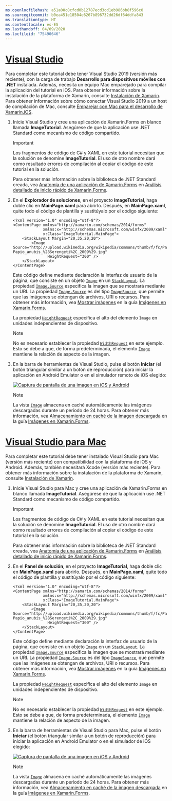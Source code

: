 ```yaml
---
ms.openlocfilehash: a51a00c8cfcd0b12787ecd3cd1eb986bb8f596c0
ms.sourcegitcommit: b0ea451e18504e6267b896732dd26df64ddfa843
ms.translationtype: HT
ms.contentlocale: es-ES
ms.lasthandoff: 04/09/2020
ms.locfileid: "75490646"
---
```

# <a name="visual-studio"></a>[Visual Studio](#tab/vswin)

Para completar este tutorial debe tener Visual Studio 2019 (versión más reciente), con la carga de trabajo **Desarrollo para dispositivos móviles con .NET** instalada. Además, necesita un equipo Mac emparejado para compilar la aplicación del tutorial en iOS. Para obtener información sobre la instalación de la plataforma de Xamarin, consulte [Instalación de Xamarin](~/get-started/installation/index.md). Para obtener información sobre cómo conectar Visual Studio 2019 a un host de compilación de Mac, consulte [Emparejar con Mac para el desarrollo de Xamarin.iOS](~/ios/get-started/installation/windows/connecting-to-mac/index.md).

1. Inicie Visual Studio y cree una aplicación de Xamarin.Forms en blanco llamada **ImageTutorial**. Asegúrese de que la aplicación use .NET Standard como mecanismo de código compartido.

    > [!IMPORTANT]
    > Los fragmentos de código de C# y XAML en este tutorial necesitan que la solución se denomine **ImageTutorial**. El uso de otro nombre dará como resultado errores de compilación al copiar el código de este tutorial en la solución.

    Para obtener más información sobre la biblioteca de .NET Standard creada, vea [Anatomía de una aplicación de Xamarin.Forms](~/get-started/first-app/index.md) en [Análisis detallado de inicio rápido de Xamarin.Forms](~/get-started/first-app/index.md).

1. En el **Explorador de soluciones**, en el proyecto **ImageTutorial**, haga doble clic en **MainPage.xaml** para abrirlo. Después, en **MainPage.xaml**, quite todo el código de plantilla y sustitúyalo por el código siguiente:

    ```xaml
    <?xml version="1.0" encoding="utf-8"?>
    <ContentPage xmlns="http://xamarin.com/schemas/2014/forms"
                 xmlns:x="http://schemas.microsoft.com/winfx/2009/xaml"
                 x:Class="ImageTutorial.MainPage">
        <StackLayout Margin="20,35,20,20">
            <Image Source="http://upload.wikimedia.org/wikipedia/commons/thumb/f/fc/Papio_anubis_%28Serengeti%2C_2009%29.jpg/200px-Papio_anubis_%28Serengeti%2C_2009%29.jpg"
                   HeightRequest="300" />
        </StackLayout>
    </ContentPage>
    ```

    Este código define mediante declaración la interfaz de usuario de la página, que consiste en un objeto [`Image`](xref:Xamarin.Forms.Image) en un [`StackLayout`](xref:Xamarin.Forms.StackLayout). La propiedad [`Image.Source`](xref:Xamarin.Forms.Image.Source) especifica la imagen que se mostrará mediante un URI. La propiedad [`Image.Source`](xref:Xamarin.Forms.Image.Source) es del tipo [`ImageSource`](xref:Xamarin.Forms.ImageSource), que permite que las imágenes se obtengan de archivos, URI o recursos. Para obtener más información, vea [Mostrar imágenes](~/xamarin-forms/user-interface/images.md#display-images) en la guía [Imágenes en Xamarin.Forms](~/xamarin-forms/user-interface/images.md).

    La propiedad [`HeightRequest`](xref:Xamarin.Forms.VisualElement) especifica el alto del elemento `Image` en unidades independientes de dispositivo.

    > [!NOTE]
    > No es necesario establecer la propiedad [`WidthRequest`](xref:Xamarin.Forms.VisualElement.WidthRequest) en este ejemplo. Esto se debe a que, de forma predeterminada, el elemento [`Image`](xref:Xamarin.Forms.Image) mantiene la relación de aspecto de la imagen.

1. En la barra de herramientas de Visual Studio, pulse el botón **Iniciar** (el botón triangular similar a un botón de reproducción) para iniciar la aplicación en Android Emulator o en el simulador remoto de iOS elegido:

    [![Captura de pantalla de una imagen en iOS y Android](../images/create-image.png "Vista de imagen en la que se muestra una imagen")](../images/create-image-large.png#lightbox "Vista de imagen en la que se muestra una imagen")

    > [!NOTE]
    > La vista [`Image`](xref:Xamarin.Forms.Image) almacena en caché automáticamente las imágenes descargadas durante un período de 24 horas. Para obtener más información, vea [Almacenamiento en caché de la imagen descargada](~/xamarin-forms/user-interface/images.md#downloaded-image-caching) en la guía [Imágenes en Xamarin.Forms](~/xamarin-forms/user-interface/images.md).

# <a name="visual-studio-for-mac"></a>[Visual Studio para Mac](#tab/vsmac)

Para completar este tutorial debe tener instalado Visual Studio para Mac (versión más reciente) con compatibilidad con la plataforma de iOS y Android. Además, también necesitará Xcode (versión más reciente). Para obtener más información sobre la instalación de la plataforma de Xamarin, consulte [Instalación de Xamarin](~/get-started/installation/index.md).

1. Inicie Visual Studio para Mac y cree una aplicación de Xamarin.Forms en blanco llamada **ImageTutorial**. Asegúrese de que la aplicación use .NET Standard como mecanismo de código compartido.

    > [!IMPORTANT]
    > Los fragmentos de código de C# y XAML en este tutorial necesitan que la solución se denomine **ImageTutorial**. El uso de otro nombre dará como resultado errores de compilación al copiar el código de este tutorial en la solución.

    Para obtener más información sobre la biblioteca de .NET Standard creada, vea [Anatomía de una aplicación de Xamarin.Forms](~/get-started/first-app/index.md) en [Análisis detallado de inicio rápido de Xamarin.Forms](~/get-started/first-app/index.md).

1. En el **Panel de solución**, en el proyecto **ImageTutorial**, haga doble clic en **MainPage.xaml** para abrirlo. Después, en **MainPage.xaml**, quite todo el código de plantilla y sustitúyalo por el código siguiente:

    ```xaml
    <?xml version="1.0" encoding="utf-8"?>
    <ContentPage xmlns="http://xamarin.com/schemas/2014/forms"
                 xmlns:x="http://schemas.microsoft.com/winfx/2009/xaml"
                 x:Class="ImageTutorial.MainPage">
        <StackLayout Margin="20,35,20,20">
            <Image Source="http://upload.wikimedia.org/wikipedia/commons/thumb/f/fc/Papio_anubis_%28Serengeti%2C_2009%29.jpg/200px-Papio_anubis_%28Serengeti%2C_2009%29.jpg"
                   HeightRequest="300" />
        </StackLayout>
    </ContentPage>
    ```

    Este código define mediante declaración la interfaz de usuario de la página, que consiste en un objeto [`Image`](xref:Xamarin.Forms.Image) en un [`StackLayout`](xref:Xamarin.Forms.StackLayout). La propiedad [`Image.Source`](xref:Xamarin.Forms.Image.Source) especifica la imagen que se mostrará mediante un URI. La propiedad [`Image.Source`](xref:Xamarin.Forms.Image.Source) es del tipo [`ImageSource`](xref:Xamarin.Forms.ImageSource), que permite que las imágenes se obtengan de archivos, URI o recursos. Para obtener más información, vea [Mostrar imágenes](~/xamarin-forms/user-interface/images.md#display-images) en la guía [Imágenes en Xamarin.Forms](~/xamarin-forms/user-interface/images.md).

    La propiedad [`HeightRequest`](xref:Xamarin.Forms.VisualElement) especifica el alto del elemento `Image` en unidades independientes de dispositivo.

    > [!NOTE]
    > No es necesario establecer la propiedad [`WidthRequest`](xref:Xamarin.Forms.VisualElement.WidthRequest) en este ejemplo. Esto se debe a que, de forma predeterminada, el elemento [`Image`](xref:Xamarin.Forms.Image) mantiene la relación de aspecto de la imagen.

1. En la barra de herramientas de Visual Studio para Mac, pulse el botón **Iniciar** (el botón triangular similar a un botón de reproducción) para iniciar la aplicación en Android Emulator o en el simulador de iOS elegido:

    [![Captura de pantalla de una imagen en iOS y Android](../images/create-image.png "Vista de imagen en la que se muestra una imagen")](../images/create-image-large.png#lightbox "Vista de imagen en la que se muestra una imagen")

    > [!NOTE]
    > La vista [`Image`](xref:Xamarin.Forms.Image) almacena en caché automáticamente las imágenes descargadas durante un período de 24 horas. Para obtener más información, vea [Almacenamiento en caché de la imagen descargada](~/xamarin-forms/user-interface/images.md#downloaded-image-caching) en la guía [Imágenes en Xamarin.Forms](~/xamarin-forms/user-interface/images.md).
